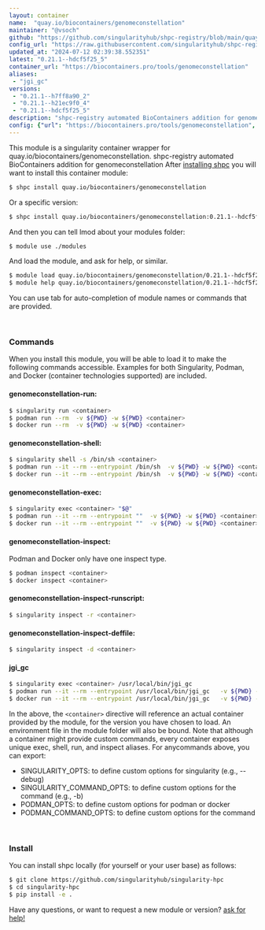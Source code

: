 ```yaml
---
layout: container
name:  "quay.io/biocontainers/genomeconstellation"
maintainer: "@vsoch"
github: "https://github.com/singularityhub/shpc-registry/blob/main/quay.io/biocontainers/genomeconstellation/container.yaml"
config_url: "https://raw.githubusercontent.com/singularityhub/shpc-registry/main/quay.io/biocontainers/genomeconstellation/container.yaml"
updated_at: "2024-07-12 02:39:38.552351"
latest: "0.21.1--hdcf5f25_5"
container_url: "https://biocontainers.pro/tools/genomeconstellation"
aliases:
 - "jgi_gc"
versions:
 - "0.21.1--h7ff8a90_2"
 - "0.21.1--h21ec9f0_4"
 - "0.21.1--hdcf5f25_5"
description: "shpc-registry automated BioContainers addition for genomeconstellation"
config: {"url": "https://biocontainers.pro/tools/genomeconstellation", "maintainer": "@vsoch", "description": "shpc-registry automated BioContainers addition for genomeconstellation", "latest": {"0.21.1--hdcf5f25_5": "sha256:a14d0e11c57015ecd938c23270c2c999c06af30305792bb620097171838ba1c4"}, "tags": {"0.21.1--h7ff8a90_2": "sha256:9f3d37984a6cce543b5096bb9240e67ed68c467d0d3f5ae3a3377d4728c99578", "0.21.1--h21ec9f0_4": "sha256:55d1b3de31cf4fd683942e57fd2f5aa94656e7db81ea9dbd66318fda67612a0d", "0.21.1--hdcf5f25_5": "sha256:a14d0e11c57015ecd938c23270c2c999c06af30305792bb620097171838ba1c4"}, "docker": "quay.io/biocontainers/genomeconstellation", "aliases": {"jgi_gc": "/usr/local/bin/jgi_gc"}}
---
```


This module is a singularity container wrapper for quay.io/biocontainers/genomeconstellation.
shpc-registry automated BioContainers addition for genomeconstellation
After [installing shpc](#install) you will want to install this container module:


```bash
$ shpc install quay.io/biocontainers/genomeconstellation
```

Or a specific version:

```bash
$ shpc install quay.io/biocontainers/genomeconstellation:0.21.1--hdcf5f25_5
```

And then you can tell lmod about your modules folder:

```bash
$ module use ./modules
```

And load the module, and ask for help, or similar.

```bash
$ module load quay.io/biocontainers/genomeconstellation/0.21.1--hdcf5f25_5
$ module help quay.io/biocontainers/genomeconstellation/0.21.1--hdcf5f25_5
```

You can use tab for auto-completion of module names or commands that are provided.

<br>

### Commands

When you install this module, you will be able to load it to make the following commands accessible.
Examples for both Singularity, Podman, and Docker (container technologies supported) are included.

#### genomeconstellation-run:

```bash
$ singularity run <container>
$ podman run --rm  -v ${PWD} -w ${PWD} <container>
$ docker run --rm  -v ${PWD} -w ${PWD} <container>
```

#### genomeconstellation-shell:

```bash
$ singularity shell -s /bin/sh <container>
$ podman run --it --rm --entrypoint /bin/sh  -v ${PWD} -w ${PWD} <container>
$ docker run --it --rm --entrypoint /bin/sh  -v ${PWD} -w ${PWD} <container>
```

#### genomeconstellation-exec:

```bash
$ singularity exec <container> "$@"
$ podman run --it --rm --entrypoint ""  -v ${PWD} -w ${PWD} <container> "$@"
$ docker run --it --rm --entrypoint ""  -v ${PWD} -w ${PWD} <container> "$@"
```

#### genomeconstellation-inspect:

Podman and Docker only have one inspect type.

```bash
$ podman inspect <container>
$ docker inspect <container>
```

#### genomeconstellation-inspect-runscript:

```bash
$ singularity inspect -r <container>
```

#### genomeconstellation-inspect-deffile:

```bash
$ singularity inspect -d <container>
```


#### jgi_gc

```bash
$ singularity exec <container> /usr/local/bin/jgi_gc
$ podman run --it --rm --entrypoint /usr/local/bin/jgi_gc   -v ${PWD} -w ${PWD} <container> -c " $@"
$ docker run --it --rm --entrypoint /usr/local/bin/jgi_gc   -v ${PWD} -w ${PWD} <container> -c " $@"
```



In the above, the `<container>` directive will reference an actual container provided
by the module, for the version you have chosen to load. An environment file in the
module folder will also be bound. Note that although a container
might provide custom commands, every container exposes unique exec, shell, run, and
inspect aliases. For anycommands above, you can export:

 - SINGULARITY_OPTS: to define custom options for singularity (e.g., --debug)
 - SINGULARITY_COMMAND_OPTS: to define custom options for the command (e.g., -b)
 - PODMAN_OPTS: to define custom options for podman or docker
 - PODMAN_COMMAND_OPTS: to define custom options for the command

<br>

### Install

You can install shpc locally (for yourself or your user base) as follows:

```bash
$ git clone https://github.com/singularityhub/singularity-hpc
$ cd singularity-hpc
$ pip install -e .
```

Have any questions, or want to request a new module or version? [ask for help!](https://github.com/singularityhub/singularity-hpc/issues)